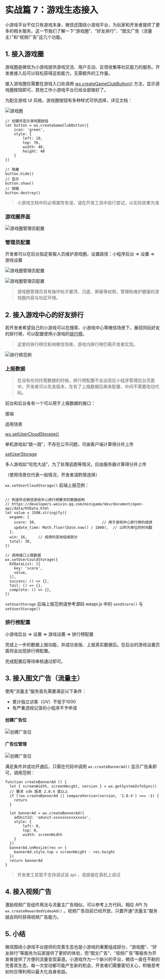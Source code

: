 # 实战篇 7：游戏生态接入

小游戏平台不仅只有游戏本身，微信还围绕小游戏平台，为玩家和开发者提供了更多的相关服务。这一节我们了解一下“游戏圈”、“好友排行”、“图文广告（流量主）”和“视频广告”这几个功能。

## 1\. 接入游戏圈

游戏圈是微信为小游戏提供游戏交流、用户互动、反馈收集等社区能力的服务。开发者接入后可以轻松获得这些能力，无需额外的工作量。

接入游戏圈仅需要在游戏入口处调用 [wx.createGameClubButton()](https://developers.weixin.qq.com/minigame/dev/document/open-api/game-club/wx.createGameClubButton.html) 方法，显示游戏圈按钮即可，其他工作小游戏平台已经全部做好了。

为配合游戏 UI 风格，游戏圈按钮有多种样式可供选择，详见文档：

![游戏圈](//images.weserv.nl/?url=user-gold-cdn.xitu.io/2018/9/13/165d2d11fe55cd0f?w=502&h=425&f=jpeg&s=29512)

```
// 创建并显示游戏圈按钮
let button = wx.createGameClubButton({
    icon: 'green',
    style: {
        left: 10,
        top: 76,
        width: 40,
        height: 40
    }
})

// 隐藏
button.hide()
// 显示
button.show()
// 销毁
button.destroy()

```

> 小游戏文档中的必填属性有误，请在开发工具中自行尝试，以实际效果为准

### 游戏圈界面

![游戏圈管理员配置](//images.weserv.nl/?url=user-gold-cdn.xitu.io/2018/9/13/165d2d1bb7cf6a6e?w=1125&h=1904&f=jpeg&s=88890)

### 管理员配置

开发者可以在后台指定客服人员维护游戏圈，设置路径：小程序后台 => 设置 => 游戏设置

![游戏圈管理员配置](//images.weserv.nl/?url=user-gold-cdn.xitu.io/2018/9/12/165ccfedfa2b93b9?w=832&h=500&f=png&s=26993)

![游戏圈管理员配置](//images.weserv.nl/?url=user-gold-cdn.xitu.io/2018/9/12/165ccfedfa5eb7f9?w=834&h=337&f=png&s=27510)

> 游戏圈管理员具有操作帖子置顶、沉底、屏蔽等权限，管理和维护健康的游戏圈内容与社区环境。

## 2\. 接入游戏中心的好友排行

若开发者希望自己的小游戏可以在搜索、小游戏中心等微信场景下，展现同玩好友的排行榜，可以配置使用小游戏的[排行榜](https://developers.weixin.qq.com/minigame/dev/tutorial/open-ability/ranklist.html)。

> 这里的排行榜仅影响微信场景，游戏内排行榜仍需开发者实现。

![排行榜范例](//images.weserv.nl/?url=user-gold-cdn.xitu.io/2018/9/12/165ccfedfa7ff1d2?w=1125&h=2436&f=jpeg&s=321091)

### 上报数据

> 在没有任何托管数据的时候，排行榜配置不会出现在小程序管理后台页面中。开发者可以先发版本，在有了上报数据后再来配置，中间不需要改动代码。

前台和后台各有一个可以用于上报数据的接口：

接端

适用场景

[wx.setUserCloudStorage()](https://developers.weixin.qq.com/minigame/dev/document/open-api/data/wx.setUserCloudStorage.html)

单机游戏如“跳一跳”，不存在公平问题，可由客户端计算得分并上传

[setUserStorage](https://developers.weixin.qq.com/minigame/dev/document/open-api/data/setUserStorage.html)

多人游戏如“坦克大战”，为了处理逃跑等情况，应由服务器计算得分并上传

（使用场景仅代表一般情况，开发者请酌情选择）

`wx.setUserCloudStorage()` 前端上报范例：

```

// 构造符合微信游戏中心排行榜要求的数据结构
// https://developers.weixin.qq.com/minigame/dev/document/open-api/data/KVData.html
let value = JSON.stringify({
  wxgame: {
    score: 30,                              // 用于游戏中心排行榜的成绩
    update_time: Math.floor(Date.now() / 1000),  // 以秒为单位的时间戳
  },
  win: 16,     // 成绩的其他组成部分
  total: 30,
})

// 调用接口上报数据
wx.setUserCouldStorage({
  KVDataList: [{
    key: 'score',
    value,
  }],
  success: () => {},
  fail: () => {},
  complete: () => {},
})

```

`setUserStorage` 后端上报范例请参考源码 weapi.js 中的 `sendScore()` 与 `setUserStorage()`

### 排行榜配置

小游戏后台 => 设置 => 游戏设置 => 排行榜配置

完成上一步的数据上报功能，并成功发版、上报真实数据后。在后台的游戏设置页面将会出现排行榜配置。

完成配置后等待审核通过即可。

## 3\. 接入图文广告（流量主）

使用“流量主”服务首先需要满足以下条件：

*   累计独立访客（UV）不低于1000
*   有严重违规记录的小程序不予申请

#### 创建广告位

![创建广告位](//images.weserv.nl/?url=user-gold-cdn.xitu.io/2018/9/12/165ccfedfa806f70?w=839&h=720&f=png&s=96078)

#### 广告位管理

![创建广告位](//images.weserv.nl/?url=user-gold-cdn.xitu.io/2018/9/12/165ccfee1f8cda71?w=842&h=366&f=png&s=32221)

满足条件并成功开通后，只需在代码中调用 `wx.createBannerAd()` 显示广告条即可，调用范例：

```
function createBannerAd () {
  let { screenWidth, screenHeight, version } = wx.getSystemInfoSync()
  // 要求 sdk 版本 2.0.4 或以上
  if (!wx.createBannerAd || compareVersion(version, '2.0.4') === -1) {
    return
  }
  
  let bannerAd = wx.createBannerAd({
    adUnitId: 'adunit-xxxxxxxxxxxxxxx',
    style: {
        left: 0,
        top: 0,
        width: screenWidth
    }
  })
  bannerAd.onResize(res => {
    bannerAd.style.top = screenHeight - res.height
  })
  return bannerAd
}

```

> 开发者工具暂不支持调试该 api ，请直接在真机上调试

## 4\. 接入视频广告

激励视频广告组件用法与流量主广告相似，可以参考上方代码，相应 API 为 `wx.createRewardedVideoAd()` 。视频广告目前已经开放，只要开通“流量主”服务就会同时获得视频广告能力。

## 5\. 小结

微信围绕小游戏平台提供的完善生态也是小游戏的重要组成部分，“游戏圈”、“好友排行”等服务为玩家提供了更好的体验，而“图文广告”、“视频广告”等服务为开发者提供了方便的流量变现渠道。小游戏作为一个新兴的平台，微信一直在不断的完善其生态，每一次变动都可能产生新的机会，开发者们需要密切关心，积极思考如何合理利用以最大化自身收益。